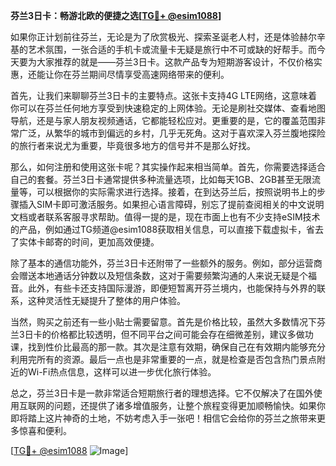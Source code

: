 **芬兰3日卡：畅游北欧的便捷之选[[TG💪+ @esim1088](https://t.me/s/esim1088)]**

如果你正计划前往芬兰，无论是为了欣赏极光、探索圣诞老人村，还是体验赫尔辛基的艺术氛围，一张合适的手机卡或流量卡无疑是旅行中不可或缺的好帮手。而今天要为大家推荐的就是——芬兰3日卡。这款产品专为短期游客设计，不仅价格实惠，还能让你在芬兰期间尽情享受高速网络带来的便利。

首先，让我们来聊聊芬兰3日卡的主要特点。这张卡支持4G LTE网络，这意味着你可以在芬兰任何地方享受到快速稳定的上网体验。无论是刷社交媒体、查看地图导航，还是与家人朋友视频通话，它都能轻松应对。更重要的是，它的覆盖范围非常广泛，从繁华的城市到偏远的乡村，几乎无死角。这对于喜欢深入芬兰腹地探险的旅行者来说尤为重要，毕竟很多地方的信号并不是那么好找。

那么，如何注册和使用这张卡呢？其实操作起来相当简单。首先，你需要选择适合自己的套餐。芬兰3日卡通常提供多种流量选项，比如每天1GB、2GB甚至无限流量等，可以根据你的实际需求进行选择。接着，在到达芬兰后，按照说明书上的步骤插入SIM卡即可激活服务。如果担心语言障碍，别忘了提前查阅相关的中文说明文档或者联系客服寻求帮助。值得一提的是，现在市面上也有不少支持eSIM技术的产品，例如通过TG频道@esim1088获取相关信息，可以直接下载虚拟卡，省去了实体卡邮寄的时间，更加高效便捷。

除了基本的通信功能外，芬兰3日卡还附带了一些额外的服务。例如，部分运营商会赠送本地通话分钟数以及短信条数，这对于需要频繁沟通的人来说无疑是个福音。此外，有些卡还支持国际漫游，即便短暂离开芬兰境内，也能保持与外界的联系，这种灵活性无疑提升了整体的用户体验。

当然，购买之前还有一些小贴士需要留意。首先是价格比较，虽然大多数情况下芬兰3日卡的价格都比较透明，但不同平台之间可能会存在细微差别，建议多做功课，找到性价比最高的那一款。其次是注意有效期，确保自己在有效期内能够充分利用完所有的资源。最后一点也是非常重要的一点，就是检查是否包含热门景点附近的Wi-Fi热点信息，这样可以进一步优化旅行体验。

总之，芬兰3日卡是一款非常适合短期旅行者的理想选择。它不仅解决了在国外使用互联网的问题，还提供了诸多增值服务，让整个旅程变得更加顺畅愉快。如果你即将踏上这片神奇的土地，不妨考虑入手一张吧！相信它会给你的芬兰之旅带来更多惊喜和便利。

[[TG💪+ @esim1088](https://t.me/s/esim1088) ![Image](https://i.postimg.cc/4NQfJmqS/Snipaste-2025-05-13-00-14-12.png)]